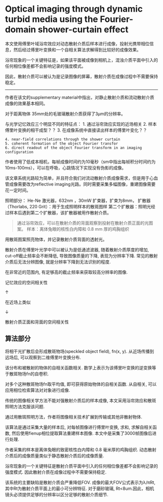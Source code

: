 # Optical imaging through dynamic turbid media using the Fourier-domain shower-curtain effect

本文使用傅里叶域浴帘效应对动态散射介质后样本进行成像，投射光携带相位信息，然后经过傅里叶变换和一个自相关算法求解得到比较好的成像效果。

浴帘现象的一个关键特征是，如果该平面被成像到相机上，混浊介质平面中引入的任何相位像差都不会影响记录的强度模式。

因此，散射介质可以被认为是记录图像的屏幕，散射介质在成像过程中不需要保持稳定。

---

作者在该文的supplementary material中指出，对静止散射介质和流动散射介质成像的效果基本相同。

对于距离物体 35mm处的毛玻璃散射介质获得了3μm的分辨率。

与光学记忆效应三个明显不同的特征点：
	1. 通过浴帘效应实现的近场相关
	2. 样本傅里叶变换的相干成型？？
	3. 在成像系统中直接读出样本的傅里叶变化？？

	4. near-field correlations through the shower curtain
	5. coherent formation of the object Fourier transfor
	6. direct readout of the object Fourier transform in an imaging configuration

作者使用了低成本相机，每帧成像时间约为10毫秒（sm中指出每帧积分时间约为10ms-100ms），可以在呼吸，心跳情况下实现没有伪影的成像。

该文章系统光路较为简单，并且符合我们对流动散射介质成像需求，但是用于心血管成像需要改为reflective imaging光路。同时需要采集多幅图像，重建图像需要花一定时间。

照明部分：
He-Ne 激光器，632nm ，30mW
扩束器，扩束为8mm，
扩散器（Thorlabs, 220 Grit）：用于生成照明样本的散斑图样
第二个扩散器：照明光经过样本后遇到第二个扩散器，该扩散器被用作散射介质。
> 通过浴帘效应，可以在散射介质的背面观察到投射在散射介质正面的光图案。
样本：离体兔眼的核性白内障和 0.8 mm 厚的鸡胸组织

用散斑图案照亮物体，并记录散射介质背面的透射光。

散射介质在傅里叶光学中可以被认为是低通滤波器, 随着散射介质厚度的增加, cut-off截止频率会不断降低, 导致图像质量的下降, 表现为分辨率下降. 常见的散射介质后无法分辨图像, 就是分辨率下降到无法识别的程度. 

在非常近的范围内, 有足够高的截止频率来获取较高分辨率的图像. 

记忆效应的空间相关性

↑

在近场上类似

↓

散射介质正面和背面的空间相关性

## 算法部分

将相干光扩散后会形成散斑物场(speckled object field), fn(x, y). 从近场传播到远场后, 可以观察到二维傅里叶变换分布. 

该分布和被散射的物体的自相关函数相关. 数学上表示为该傅里叶变换的逆变换等于散斑物场fn的自卷积. 

对多个这种散斑物场fn取平均值, 即可获得原始物体的自相关函数. 从自相关, 可以应用相位检索算法对对象进行成像. 

传统的图像相关学方法不能对强散射介质后的样本成像, 本文采用浴帘效应和散斑照明方法克服该问题. 

通过用散斑照明方法，作者将图像相关技术扩展到传输或其他非散射物体. 

该算法是通过采集大量的样本后, 对每帧图像进行傅里叶变换, 求和, 求解自相关函数, 然后使用fienup相位提取算法重建样本图像. 本文中是采集了3000帧图像后进行处理. 

作者采集的样本是离体兔眼的致密核性白内障和 0.8 毫米厚的鸡胸组织. 动态散射介质后的成像质量类似于静态散射介质后的成像质量. 

浴帘现象的一个关键特征是散射介质平面中引入的任何相位像差都不会影响记录的强度模式. 因此散射介质在成像过程中不需要保持稳定.

该系统的主要缺陷是散射介质会严重降低FOV. 成像的最大FOV公式表示为λ/πRt, 其中Rt为散射介质平面上的最小可分辨特征. 对于磨砂玻璃, Rt<8um.因此，相机镜头必须提供足够的分辨率以区分足够的散射介质细节. 